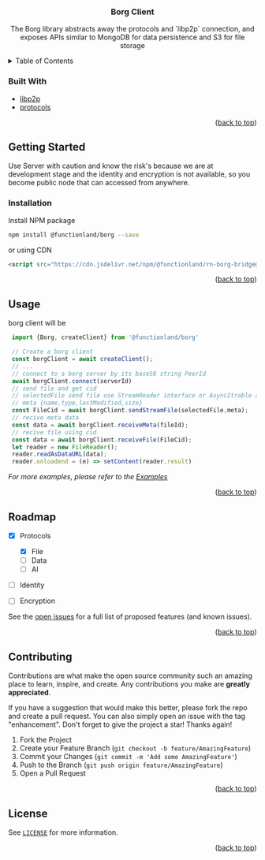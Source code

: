 <div id="top"></div>
<!--
*** Thanks for checking out the Best-README-Template. If you have a suggestion
*** that would make this better, please fork the repo and create a pull request
*** or simply open an issue with the tag "enhancement".
*** Don't forget to give the project a star!
*** Thanks again! Now go create something AMAZING! :D
*** Nice Template: https://github.com/othneildrew/Best-README-Template
-->



<!-- PROJECT SHIELDS -->
<!--
*** I'm using markdown "reference style" links for readability.
*** Reference links are enclosed in brackets [ ] instead of parentheses ( ).
*** See the bottom of this document for the declaration of the reference variables
*** for contributors-url, forks-url, etc. This is an optional, concise syntax you may use.
*** https://www.markdownguide.org/basic-syntax/#reference-style-links
-->

[comment]: <> ([![Contributors][contributors-shield]][contributors-url])

[comment]: <> ([![Forks][forks-shield]][forks-url])

[comment]: <> ([![Stargazers][stars-shield]][stars-url])

[comment]: <> ([![Issues][issues-shield]][issues-url])

[comment]: <> ([![License][license-shield]][license-url])

[comment]: <> ([![LinkedIn][linkedin-shield]][linkedin-url])



[comment]: <> (<!-- PROJECT LOGO -->)

[comment]: <> (<br />)
<div align="center">

[comment]: <> (  <a href="https://github.com/functionland/borg">)

[comment]: <> (    <img src="images/logo.png" alt="Logo" width="80" height="80">)

[comment]: <> (  </a>)

<h3 align="center">Borg Client</h3>

  <p align="center">
    The Borg library abstracts away the protocols and `libp2p` connection, and exposes APIs similar to MongoDB
    for data persistence and S3 for file storage
    <br />

[comment]: <> (    <a href="https://github.com/functionland/borg"><strong>Explore the docs »</strong></a>)

[comment]: <> (    <br />)

[comment]: <> (    <br />)

[comment]: <> (    <a href="https://github.com/functionland/borg/blob/main/apps/server">View Demo</a>)

[comment]: <> (    ·)

[comment]: <> (    <a href="https://github.com/github_username/repo_name/issues">Report Bug</a>)

[comment]: <> (    ·)

[comment]: <> (    <a href="https://github.com/github_username/repo_name/issues">Request Feature</a>)
  </p>
</div>



<!-- TABLE OF CONTENTS -->
<details>
  <summary>Table of Contents</summary>
  <ol>
    <li>
      <a href="#about-the-project">About The Project</a>
      <ul>
        <li><a href="#built-with">Built With</a></li>
      </ul>
    </li>
    <li>
      <a href="#getting-started">Getting Started</a>
      <ul>
        <li><a href="#prerequisites">Prerequisites</a></li>
        <li><a href="#installation">Installation</a></li>
      </ul>
    </li>
    <li><a href="#usage">Usage</a></li>
    <li><a href="#roadmap">Roadmap</a></li>
    <li><a href="#contributing">Contributing</a></li>
    <li><a href="#license">License</a></li>

[comment]: <> (    <li><a href="#contact">Contact</a></li>)

[comment]: <> (    <li><a href="#acknowledgments">Acknowledgments</a></li>)
  </ol>
</details>




### Built With

* [libp2p](https://libp2p.io/)
* [protocols](/protocols)

<p align="right">(<a href="#top">back to top</a>)</p>



<!-- GETTING STARTED -->
## Getting Started

Use Server with caution and know the risk's because we are at development stage and the identity and encryption is 
not available, so you become public node that can accessed from anywhere.


### Installation


Install NPM package
   ```sh
   npm install @functionland/borg --save
   ```
or using CDN
  ```html
<script src="https://cdn.jsdelivr.net/npm/@functionland/rn-borg-bridge@0.2.2/dist/index.js"></script>
```
<p align="right">(<a href="#top">back to top</a>)</p>



<!-- USAGE EXAMPLES -->
## Usage
 borg client will be 
   ```js
    import {Borg, createClient} from '@functionland/borg'

    // Create a borg client 
    const borgClient = await createClient();
    // ...
    // connect to a borg server by its base58 string PeerId
    await borgClient.connect(serverId)
    // send file and get cid
    // selectedFile send file use StreamReader interface or AsyncItrable and get cid
    // meta {name,type,lastModified,size}
    const FileCid = await borgClient.sendStreamFile(selectedFile,meta);
    // recive meta data 
    const data = await borgClient.receiveMeta(fileId);
    // recive file using cid
    const data = await borgClient.receiveFile(FileCid);
    let reader = new FileReader();
    reader.readAsDataURL(data);
    reader.onloadend = (e) => setContent(reader.result)
   ```


_For more examples, please refer to the [Examples](/examples/react-cra)_

<p align="right">(<a href="#top">back to top</a>)</p>



<!-- ROADMAP -->
## Roadmap

- [X] Protocols
  - [X] File
  - [ ] Data
  - [ ] AI
- [ ] Identity
- [ ] Encryption


See the [open issues](https://github.com/functionland/borg/issues) for a full list of proposed features (and known issues).

<p align="right">(<a href="#top">back to top</a>)</p>



<!-- CONTRIBUTING -->
## Contributing

Contributions are what make the open source community such an amazing place to learn, inspire, and create. Any contributions you make are **greatly appreciated**.

If you have a suggestion that would make this better, please fork the repo and create a pull request. You can also simply open an issue with the tag "enhancement".
Don't forget to give the project a star! Thanks again!

1. Fork the Project
2. Create your Feature Branch (`git checkout -b feature/AmazingFeature`)
3. Commit your Changes (`git commit -m 'Add some AmazingFeature'`)
4. Push to the Branch (`git push origin feature/AmazingFeature`)
5. Open a Pull Request

<p align="right">(<a href="#top">back to top</a>)</p>



<!-- LICENSE -->
## License

See [`LICENSE`](/LICENSE) for more information.

<p align="right">(<a href="#top">back to top</a>)</p>



[comment]: <> (<!-- CONTACT -->)

[comment]: <> (## Contact)

[comment]: <> (Your Name - [@twitter_handle]&#40;https://twitter.com/twitter_handle&#41; - email@email_client.com)

[comment]: <> (Project Link: [https://github.com/github_username/repo_name]&#40;https://github.com/github_username/repo_name&#41;)

[comment]: <> (<p align="right">&#40;<a href="#top">back to top</a>&#41;</p>)



[comment]: <> (<!-- ACKNOWLEDGMENTS -->)

[comment]: <> (## Acknowledgments)

[comment]: <> (* []&#40;&#41;)

[comment]: <> (* []&#40;&#41;)

[comment]: <> (* []&#40;&#41;)

[comment]: <> (<p align="right">&#40;<a href="#top">back to top</a>&#41;</p>)



<!-- MARKDOWN LINKS & IMAGES -->
<!-- https://www.markdownguide.org/basic-syntax/#reference-style-links -->
[contributors-shield]: https://img.shields.io/github/contributors/github_username/repo_name.svg?style=for-the-badge
[contributors-url]: https://github.com/functionland/borg/graphs/contributors
[forks-shield]: https://img.shields.io/github/forks/github_username/repo_name.svg?style=for-the-badge
[forks-url]: https://github.com/functionland/borg/network/members
[stars-shield]: https://img.shields.io/github/stars/github_username/repo_name.svg?style=for-the-badge
[stars-url]: https://github.com/functionland/borg/stargazers
[issues-shield]: https://img.shields.io/github/issues/github_username/repo_name.svg?style=for-the-badge
[issues-url]: https://github.com/functionland/borg/issues
[license-shield]: https://img.shields.io/github/license/github_username/repo_name.svg?style=for-the-badge
[license-url]: https://github.com/functionland/borg/blob/main/LICENSE
[linkedin-shield]: https://img.shields.io/badge/-LinkedIn-black.svg?style=for-the-badge&logo=linkedin&colorB=555
[linkedin-url]: https://linkedin.com/in/linkedin_username
[product-screenshot]: images/screenshot.png
